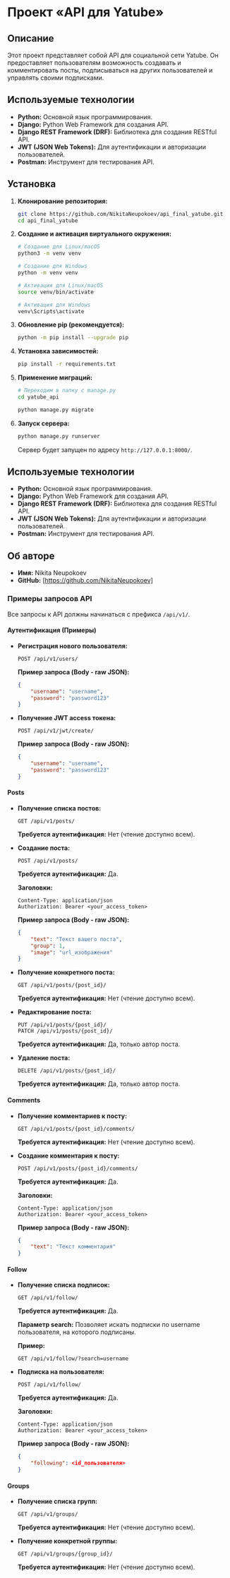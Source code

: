 # Проект «API для Yatube»

## Описание

Этот проект представляет собой API для социальной сети Yatube. Он предоставляет пользователям возможность создавать и комментировать посты, подписываться на других пользователей и управлять своими подписками.

## Используемые технологии

*   **Python:** Основной язык программирования.
*   **Django:** Python Web Framework для создания API.
*   **Django REST Framework (DRF):**  Библиотека для создания RESTful API.
*   **JWT (JSON Web Tokens):** Для аутентификации и авторизации пользователей.
*   **Postman:** Инструмент для тестирования API.

## Установка

1.  **Клонирование репозитория:**

    ```bash
    git clone https://github.com/NikitaNeupokoev/api_final_yatube.git
    cd api_final_yatube
    ```

2.  **Создание и активация виртуального окружения:**

    ```bash
    # Создание для Linux/macOS
    python3 -m venv venv

    # Создание для Windows
    python -m venv venv

    # Активация для Linux/macOS
    source venv/bin/activate

    # Активация для Windows
    venv\Scripts\activate
    ```

3.  **Обновление pip (рекомендуется):**

    ```bash
    python -m pip install --upgrade pip
    ```

4.  **Установка зависимостей:**

    ```bash
    pip install -r requirements.txt
    ```

5.  **Применение миграций:**

    ```bash
    # Переходим в папку с manage.py
    cd yatube_api

    python manage.py migrate
    ```

6.  **Запуск сервера:**

    ```bash
    python manage.py runserver
    ```

    Сервер будет запущен по адресу `http://127.0.0.1:8000/`.

## Используемые технологии

*   **Python:** Основной язык программирования.
*   **Django:** Python Web Framework для создания API.
*   **Django REST Framework (DRF):**  Библиотека для создания RESTful API.
*   **JWT (JSON Web Tokens):** Для аутентификации и авторизации пользователей.
*   **Postman:** Инструмент для тестирования API.

## Об авторе

*   **Имя:**  Nikita Neupokoev
*   **GitHub:** [https://github.com/NikitaNeupokoev]

### Примеры запросов API

Все запросы к API должны начинаться с префикса `/api/v1/`.

#### Аутентификация (Примеры)

*   **Регистрация нового пользователя:**

    ```
    POST /api/v1/users/
    ```

    **Пример запроса (Body - raw JSON):**

    ```json
    {
        "username": "username",
        "password": "password123"
    }
    ```

*   **Получение JWT access токена:**

    ```
    POST /api/v1/jwt/create/
    ```

    **Пример запроса (Body - raw JSON):**

    ```json
    {
        "username": "username",
        "password": "password123"
    }
    ```

#### Posts

*   **Получение списка постов:**

    ```
    GET /api/v1/posts/
    ```

    **Требуется аутентификация:** Нет (чтение доступно всем).

*   **Создание поста:**

    ```
    POST /api/v1/posts/
    ```

    **Требуется аутентификация:** Да.

    **Заголовки:**

    ```
    Content-Type: application/json
    Authorization: Bearer <your_access_token>
    ```

    **Пример запроса (Body - raw JSON):**

    ```json
    {
        "text": "Текст вашего поста",
        "group": 1,
        "image": "url_изображения" 
    }
    ```

*   **Получение конкретного поста:**

    ```
    GET /api/v1/posts/{post_id}/
    ```

    **Требуется аутентификация:** Нет (чтение доступно всем).

*   **Редактирование поста:**

    ```
    PUT /api/v1/posts/{post_id}/
    PATCH /api/v1/posts/{post_id}/
    ```

    **Требуется аутентификация:** Да, только автор поста.

*   **Удаление поста:**

    ```
    DELETE /api/v1/posts/{post_id}/
    ```

    **Требуется аутентификация:** Да, только автор поста.

#### Comments

*   **Получение комментариев к посту:**

    ```
    GET /api/v1/posts/{post_id}/comments/
    ```

    **Требуется аутентификация:** Нет (чтение доступно всем).

*   **Создание комментария к посту:**

    ```
    POST /api/v1/posts/{post_id}/comments/
    ```

    **Требуется аутентификация:** Да.

    **Заголовки:**

     ```
    Content-Type: application/json
    Authorization: Bearer <your_access_token>
    ```

    **Пример запроса (Body - raw JSON):**

    ```json
    {
        "text": "Текст комментария"
    }
    ```

#### Follow

*   **Получение списка подписок:**

    ```
    GET /api/v1/follow/
    ```

    **Требуется аутентификация:** Да.

    **Параметр search:**  Позволяет искать подписки по username пользователя, на которого подписаны.

    **Пример:**

    ```
    GET /api/v1/follow/?search=username
    ```

*   **Подписка на пользователя:**

    ```
    POST /api/v1/follow/
    ```

    **Требуется аутентификация:** Да.

    **Заголовки:**

    ```
    Content-Type: application/json
    Authorization: Bearer <your_access_token>
    ```

    **Пример запроса (Body - raw JSON):**

    ```json
    {
        "following": <id_пользователя>
    }
    ```

#### Groups

*   **Получение списка групп:**

    ```
    GET /api/v1/groups/
    ```

    **Требуется аутентификация:** Нет (чтение доступно всем).

*   **Получение конкретной группы:**

    ```
    GET /api/v1/groups/{group_id}/
    ```

    **Требуется аутентификация:** Нет (чтение доступно всем).
